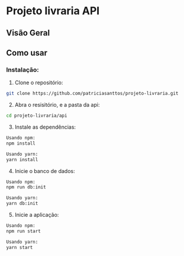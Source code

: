 # Projeto livraria API

## Visão Geral

## Como usar

### Instalação:

1. Clone o repositório:

```bash
git clone https://github.com/patriciasanttos/projeto-livraria.git
```

2. Abra o resisitório, e a pasta da api:

```bash
cd projeto-livraria/api
```

3. Instale as dependências:

```bash
Usando npm:
npm install

Usando yarn:
yarn install
```

4. Inicie o banco de dados:

```bash
Usando npm:
npm run db:init

Usando yarn:
yarn db:init
```

5. Inicie a aplicação:

```bash
Usando npm:
npm run start

Usando yarn:
yarn start
```
